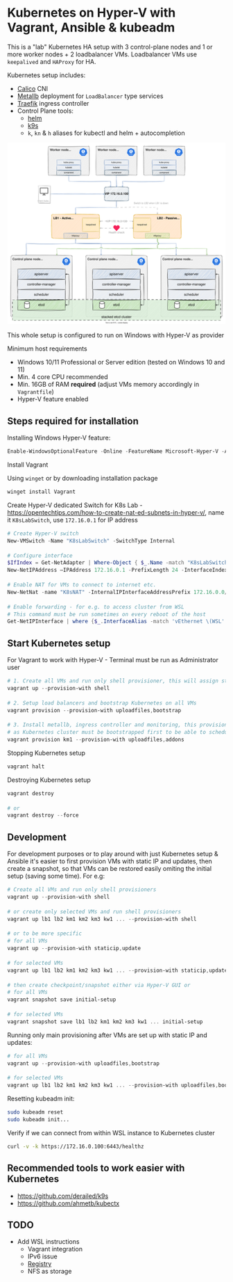 # Kubernetes on Hyper-V with Vagrant, Ansible & kubeadm

This is a "lab" Kubernetes HA setup with 3 control-plane nodes and 1 or more worker nodes + 2 loadbalancer VMs. Loadbalancer VMs use `keepalived` and `HAProxy` for HA.

Kubernetes setup includes:

- [Calico](https://docs.tigera.io/calico/latest/about/) CNI
- [Metallb](https://metallb.universe.tf/) deployment for `LoadBalancer` type services
- [Traefik](https://traefik.io/traefik/) ingress controller
- Control Plane tools:
  - [helm](https://helm.sh/)
  - [k9s](https://k9scli.io/)
  - `k`, `kn` & `h` aliases for kubectl and helm + autocompletion

![Kubernetes HA diagram](./docs/k8s-ha-hyperv-sketch.drawio.svg)

This whole setup is configured to run on Windows with Hyper-V as provider

Minimum host requirements

- Windows 10/11 Professional or Server edition (tested on Windows 10 and 11)
- Min. 4 core CPU recommended
- Min. 16GB of RAM **required** (adjust VMs memory accordingly in `Vagrantfile`)
- Hyper-V feature enabled

## Steps required for installation

Installing Windows Hyper-V feature:

```powershell
Enable-WindowsOptionalFeature -Online -FeatureName Microsoft-Hyper-V -All
```

Install Vagrant

Using `winget` or by downloading installation package

```powershell
winget install Vagrant
```

Create Hyper-V dedicated Switch for K8s Lab - https://opentechtips.com/how-to-create-nat-ed-subnets-in-hyper-v/, name it `K8sLabSwitch`, use `172.16.0.1` for IP address

```powershell
# Create Hyper-V switch
New-VMSwitch -Name "K8sLabSwitch" -SwitchType Internal

# Configure interface
$IfIndex = Get-NetAdapter | Where-Object { $_.Name -match "K8sLabSwitch" }
New-NetIPAddress –IPAddress 172.16.0.1 -PrefixLength 24 -InterfaceIndex $IfIndex.InterfaceIndex

# Enable NAT for VMs to connect to internet etc.
New-NetNat -name "K8sNAT" -InternalIPInterfaceAddressPrefix 172.16.0.0/24

# Enable forwarding - for e.g. to access cluster from WSL
# This command must be run sometimes on every reboot of the host
Get-NetIPInterface | where {$_.InterfaceAlias -match 'vEthernet \(WSL' -or $_.InterfaceAlias -eq 'vEthernet (Default Switch)' -or $_.InterfaceAlias -match 'K8sLabSwitch'} | Set-NetIPInterface -Forwarding Enabled -Verbose
```

## Start Kubernetes setup

For Vagrant to work with Hyper-V - Terminal must be run as Administrator user

```powershell
# 1. Create all VMs and run only shell provisioner, this will assign static IP and update the system
vagrant up --provision-with shell

# 2. Setup load balancers and bootstrap Kubernetes on all VMs
vagrant provision --provision-with uploadfiles,bootstrap

# 3. Install metallb, ingress controller and monitoring, this provisioner is not executed by default
# as Kubernetes cluster must be bootstrapped first to be able to schedule workloads etc.
vagrant provision km1 --provision-with uploadfiles,addons
```

Stopping Kubernetes setup

```powershell
vagrant halt
```

Destroying Kubernetes setup

```powershell
vagrant destroy

# or
vagrant destroy --force
```

## Development

For development purposes or to play around with just Kubernetes setup & Ansible it's easier to first provision VMs with static IP and updates,
then create a snapshot, so that VMs can be restored easily omiting the initial setup (saving some time). For e.g:

```powershell
# Create all VMs and run only shell provisioners
vagrant up --provision-with shell

# or create only selected VMs and run shell provisioners
vagrant up lb1 lb2 km1 km2 km3 kw1 ... --provision-with shell

# or to be more specific
# for all VMs
vagrant up --provision-with staticip,update

# for selected VMs
vagrant up lb1 lb2 km1 km2 km3 kw1 ... --provision-with staticip,update

# then create checkpoint/snapshot either via Hyper-V GUI or
# for all VMs
vagrant snapshot save initial-setup

# for selected VMs
vagrant snapshot save lb1 lb2 km1 km2 km3 kw1 ... initial-setup
```

Running only main provisioning after VMs are set up with static IP and updates:

```powershell
# for all VMs
vagrant up --provision-with uploadfiles,bootstrap

# for selected VMs
vagrant up lb1 lb2 km1 km2 km3 kw1 ... --provision-with uploadfiles,bootstrap
```

Resetting kubeadm init:

```bash
sudo kubeadm reset
sudo kubeadm init...
```

Verify if we can connect from within WSL instance to Kubernetes cluster

```bash
curl -v -k https://172.16.0.100:6443/healthz
```

## Recommended tools to work easier with Kubernetes

- https://github.com/derailed/k9s
- https://github.com/ahmetb/kubectx

## TODO

- Add WSL instructions
  - Vagrant integration
  - IPv6 issue
  - [Registry](https://goharbor.io/)
  - NFS as storage
